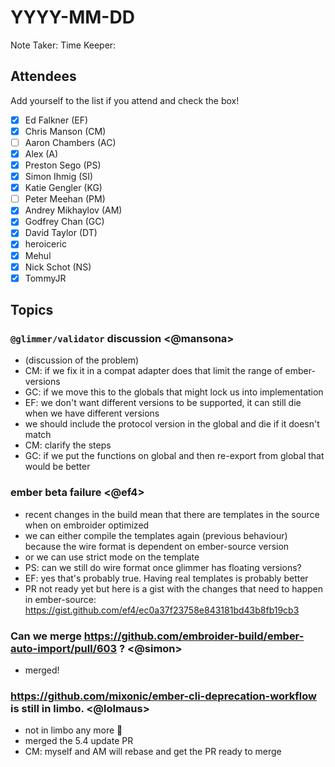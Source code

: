 # YYYY-MM-DD

Note Taker: 
Time Keeper: 

## Attendees

Add yourself to the list if you attend and check the box!

- [x] Ed Falkner (EF)
- [x] Chris Manson (CM)
- [ ] Aaron Chambers (AC)
- [x] Alex (A)
- [x] Preston Sego (PS)
- [x] Simon Ihmig (SI)
- [x] Katie Gengler (KG)
- [ ] Peter Meehan (PM)
- [x] Andrey Mikhaylov (AM)
- [x] Godfrey Chan (GC)
- [x] David Taylor (DT)
- [x] heroiceric
- [x] Mehul
- [x] Nick Schot (NS)
- [x] TommyJR

## Topics

### `@glimmer/validator` discussion <@mansona>

- (discussion of the problem)
- CM: if we fix it in a compat adapter does that limit the range of ember-versions 
- GC: if we move this to the globals that might lock us into implementation
- EF: we don't want different versions to be supported, it can still die when we have different versions
- we should include the protocol version in the global and die if it doesn't match
- CM: clarify the steps
- GC: if we put the functions on global and then re-export from global that would be better

### ember beta failure <@ef4>

- recent changes in the build mean that there are templates in the source when on embroider optimized
- we can either compile the templates again (previous behaviour) because the wire format is dependent on ember-source version
- or we can use strict mode on the template
- PS: can we still do wire format once glimmer has floating versions?
- EF: yes that's probably true. Having real templates is probably better
- PR not ready yet but here is a gist with the changes that need to happen in ember-source: https://gist.github.com/ef4/ec0a37f23758e843181bd43b8fb19cb3

### Can we merge https://github.com/embroider-build/ember-auto-import/pull/603 ? <@simon>

- merged!

### https://github.com/mixonic/ember-cli-deprecation-workflow is still in limbo. <@lolmaus>

- not in limbo any more 🎉 
- merged the 5.4 update PR
- CM: myself and AM will rebase and get the PR ready to merge

